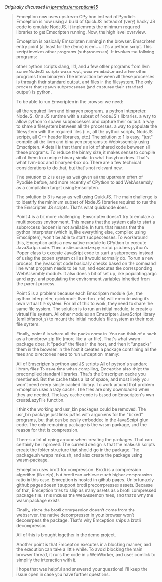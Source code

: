 _Originally discussed in [jprendes/emception#15]_

> Emception now uses upstream CPython instead of Pyodide. Emception is now using
> a build of QuickJS instead of (very) hacky JS code to emulate NodeJS. It
> implements the minimum required libraries to get Emscripten running. Now, the
> high level overview.
>
> Emception is basically Emscripten runningi n the browser. Emscripten entry
> point (at least for the demo) is em++. It's a python script. This script
> invokes other programs (subprocesses). It invokes the follwing programs:
>
> other python scripts clang, lld, and a few other programs from llvm some
> NodeJS scripts wasm-opt, wasm-metadce and a few other programs from binaryen
> The interaction between all these processes is through their standard output,
> and files in the filesystem. The only process that spawn subprocesses (and
> captures their standard output) is python.
>
> To be able to run Emscripten in the browser we need:
>
> all the required llvm and binaryen programs. a python interpreter. NodeJS. Or
> a JS runtime with a subset of NodeJS's libraries. a way to allow python to
> spawn subprocesses and capture their output. a way to share a filesystem
> between all the processes. a way to populate the filesystem with the required
> files (i.e., all the python scripts, NodeJS scripts, all C++ header libraries,
> etc.) The solution to 1 is easy, "just" compile all the llvm and binaryen
> programs to WebAssembly using Emscripten. A detail is that there's a lot of
> shared code between all these programs. To reduce the binary size, it makes
> sense to compile all of them to a unique binary similar to what busybox does.
> That's what llvm-box and binaryen-box do. There are a few technical
> considerations to do that, but that's not relevant now.
>
> The solution to 2 is easy as well given all the upstream effort of Pyodide
> before, and more recently of CPython to add WebAssembly as a compilation
> target using Emscripten.
>
> The solution to 3 is wasy as well using QuickJS. The main challenge is to
> identify the minimum subset of NodeJS libraries required to run the the
> Emscripten JS scripts. That's what quicknode does.
>
> Point 4 is a bit more challenging. Emscripten doesn't try to emulate a
> multiprocess environment. This means that the system calls to start a
> subprocess (popen) is not available. In turn, that means that the python
> interpreter (which is, like everything else, compiled using Emscripten), won't
> be able to start sucpeocesses. To workaround this, Emception adds a new native
> module to CPython to execute JavaScript code. Then a sitecustomize.py script
> patches python's Popen class to execute JavaSript code to start a subprocess
> instead of using the popen system call as it would normally do. To run a new
> process, the javascript code basically checks based on the command line what
> program needs to be run, and executes the corresponding WebAssembly module. It
> also does a bit of set up, like populating argc anrd argv, and populating the
> environment variables inherited from the parent process.
>
> Point 5 is a problem because each Emscripten module (i.e., the python
> interpreter, quicknode, llvm-box, etc) will execute using it's own virtual
> file system. For all of this to work, they need to share the same file system.
> The solution is to run an initial module, to create a virtual file system. All
> other modules an Emscripten JavaScript library (emlib/fsroot.js) to mount the
> initial module's file system as their root file system.
>
> Finally, point 6 is where all the packs come in. You can think of a pack as a
> homebrew zip file (more like a tar file). That's what wasm-package does. It
> "packs" the files in the host, and then it "unpacks" them in the browser. In
> the host it creates a package containing all the files and directories need to
> run Emception, mainly:
>
> All of Emscripten's python and JS scripts All of python's standard library
> files To save time when compiling, Emception also shipt the precompiled
> standard libraries. That's the Emscripten cache you mentioned. But the cache
> takes a lot of space, and most likely you won't need every single cached
> library. To work around that problem Emception uses a lazy cache. The files
> are only downloaded when they are needed. The lazy cache code is based on
> Emscripten's own createLazyFile function.
>
> I think the working and usr_bin packages could be removed. The usr_bin package
> just links paths with argumens for the "boxed" programs, but that can be
> easily embedded in the JavaScript glue code. The only remaining package is the
> wasm package, and the reason for that is compression.
>
> There's a lot of cping around when creating the packages. That can certainly
> be improved. The currend design is that the make.sh scripts create the folder
> structure that should go in the package. The package.sh wraps make.sh, and
> also create the package using wasm-package.
>
> Emception uses brotli for compression. Brotli is a compression algorithm (like
> zip), but brotli can achieve much higher compression ratio in this case.
> Emception is hosted in github pages. Unfortunately github pages doesn't
> support brotli precompresses assets. Because of that, Emception tries to ship
> as many assets as a brotli compressed package file. This inclues the
> WebAssembly files, and that's why the wasm package exists.
>
> Finally, since the brotli comrpession doesn't come from the webserver, the
> native decompressor in your browser won't decomrpess the package. That's why
> Emception ships a brotli decompressor.
>
> All of this is brought together in the demo project.
>
> Another point is that Emception executes in a blocking manner, and the
> execution can take a little while. To avoid blocking the main browser thread,
> it runs the code in a WebWorker, and uses comlink to simplify the interaction
> with it.
>
> I hope that was helpful and answered your questions! I'll keep the issue open
> in case you have further questions.

[jprendes/emception#15]: https://github.com/jprendes/emception/issues/15
